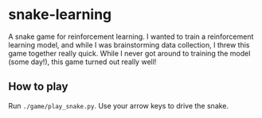 # snake-learning

A snake game for reinforcement learning.  I wanted to train a reinforcement
learning model, and while I was brainstorming data collection, I threw this game
together really quick.  While I never got around to training the model (some
day!), this game turned out really well!

## How to play

Run `./game/play_snake.py`.  Use your arrow keys to drive the snake.
